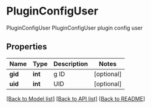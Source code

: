 # PluginConfigUser

PluginConfigUser PluginConfigUser plugin config user
## Properties
Name | Type | Description | Notes
------------ | ------------- | ------------- | -------------
**gid** | **int** | g ID | [optional] 
**uid** | **int** | UID | [optional] 

[[Back to Model list]](../README.md#documentation-for-models) [[Back to API list]](../README.md#documentation-for-api-endpoints) [[Back to README]](../README.md)


